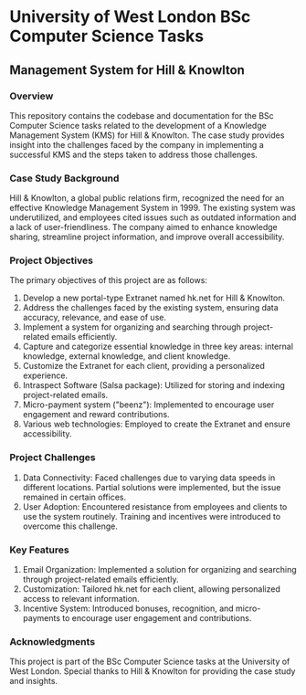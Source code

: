 # University of West London BSc Computer Science Tasks
## Management System for Hill & Knowlton
### Overview

This repository contains the codebase and documentation for the BSc Computer Science tasks related to the development of a Knowledge Management System (KMS) for Hill & Knowlton. The case study provides insight into the challenges faced by the company in implementing a successful KMS and the steps taken to address those challenges.

### Case Study Background

Hill & Knowlton, a global public relations firm, recognized the need for an effective Knowledge Management System in 1999. The existing system was underutilized, and employees cited issues such as outdated information and a lack of user-friendliness. The company aimed to enhance knowledge sharing, streamline project information, and improve overall accessibility.

### Project Objectives

The primary objectives of this project are as follows:

1. Develop a new portal-type Extranet named hk.net for Hill & Knowlton.
2. Address the challenges faced by the existing system, ensuring data accuracy, relevance, and ease of use.
3. Implement a system for organizing and searching through project-related emails efficiently.
4. Capture and categorize essential knowledge in three key areas: internal knowledge, external knowledge, and client knowledge.
5. Customize the Extranet for each client, providing a personalized experience.
6. Intraspect Software (Salsa package): Utilized for storing and indexing project-related emails.
7. Micro-payment system ("beenz"): Implemented to encourage user engagement and reward contributions.
8. Various web technologies: Employed to create the Extranet and ensure accessibility.


### Project Challenges

1. Data Connectivity: Faced challenges due to varying data speeds in different locations. Partial solutions were implemented, but the issue remained in certain offices.
2. User Adoption: Encountered resistance from employees and clients to use the system routinely. Training and incentives were introduced to overcome this challenge.

### Key Features

1. Email Organization: Implemented a solution for organizing and searching through project-related emails efficiently.
2. Customization: Tailored hk.net for each client, allowing personalized access to relevant information.
3. Incentive System: Introduced bonuses, recognition, and micro-payments to encourage user engagement and contributions.

### Acknowledgments
This project is part of the BSc Computer Science tasks at the University of West London. Special thanks to Hill & Knowlton for providing the case study and insights.